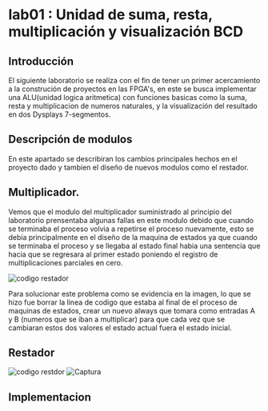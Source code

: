 # lab01 : Unidad de suma, resta, multiplicación y visualización BCD
## Introducción

El siguiente laboratorio se realiza con el fin de tener un primer acercamiento a la construción de proyectos en las FPGA's, en este se busca
implementar una ALU(unidad logica aritmetica) con funciones basicas como la suma, resta y multiplicacion de numeros naturales, y la visualización del resultado en dos Dysplays 7-segmentos. 

##  Descripción de modulos
En este apartado se describiran los cambios principales hechos en el proyecto dado y tambien el diseño de nuevos modulos como el restador.

##  Multiplicador.
Vemos que el modulo del multiplicador suministrado al principio del laboratorio prensentaba algunas fallas en este modulo debido que cuando se terminaba el proceso volvia a repetirse el proceso nuevamente, esto se debia principalmente en el diseño de la maquina de estados ya que cuando se terminaba el proceso y se llegaba al estado final habia una sentencia que hacia que se regresara al primer estado poniendo el registro de multiplicaciones parciales en cero.

![codigo restador](https://user-images.githubusercontent.com/41557513/94214394-18599280-fe9f-11ea-93b4-1eed6cbbf83b.PNG) 

Para solucionar este problema como se evidencia en la imagen, lo que se hizo fue borrar la linea de codigo que estaba al final de el proceso de maquinas de estados, crear un nuevo always que tomara como entradas A y B (numeros que se iban a multiplicar)  para que cada vez que se cambiaran estos dos valores el estado actual fuera el estado inicial.

##  Restador

![codigo restdor](https://user-images.githubusercontent.com/41557513/94214381-11cb1b00-fe9f-11ea-954b-e9366bf37a3b.PNG)
![Captura](https://user-images.githubusercontent.com/41557513/94214418-214a6400-fe9f-11ea-8da0-0f5cb92058df.PNG)

## Implementacion




